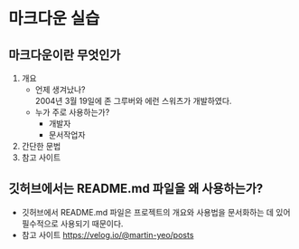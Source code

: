 # 마크다운 실습
## 마크다운이란 무엇인가
1. 개요
   - 언제 생겨났나?<br>
    2004년 3월 19일에 존 그루버와 에런 스워츠가 개발하였다.
   - 누가 주로 사용하는가?
       - 개발자
       - 문서작업자
1. 간단한 문법
1. 참고 사이트
## 깃허브에서는 README.md 파일을 왜 사용하는가?
- 깃허브에서 README.md 파일은 프로젝트의 개요와 사용법을 문서화하는 데 있어 필수적으로 사용되기 때문이다.<br>
- 참고 사이트 https://velog.io/@martin-yeo/posts